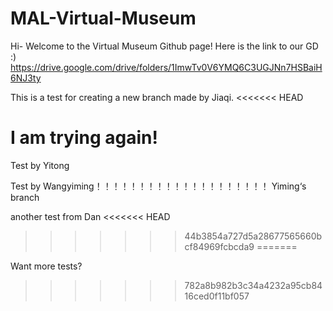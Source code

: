 # MAL-Virtual-Museum

Hi- Welcome to the Virtual Museum Github page! 
Here is the link to our GD :) https://drive.google.com/drive/folders/1ImwTv0V6YMQ6C3UGJNn7HSBaiH6NJ3ty

This is a test for creating a new branch made by Jiaqi.
<<<<<<< HEAD

I am trying again!
=======
Test by Yitong

Test by Wangyiming！！！！！！！！！！！！！！！！！！！！
Yiming‘s branch

another test from Dan
<<<<<<< HEAD
>>>>>>> 44b3854a727d5a28677565660bcf84969fcbcda9
=======

Want more tests?
>>>>>>> 782a8b982b3c34a4232a95cb8416ced0f11bf057
